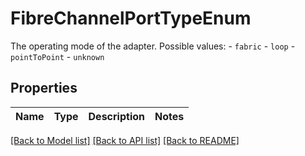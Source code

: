 # FibreChannelPortTypeEnum

The operating mode of the adapter.  Possible values: - `fabric` - `loop` - `pointToPoint` - `unknown` 

## Properties
Name | Type | Description | Notes
------------ | ------------- | ------------- | -------------

[[Back to Model list]](../README.md#documentation-for-models) [[Back to API list]](../README.md#documentation-for-api-endpoints) [[Back to README]](../README.md)


